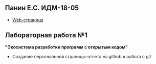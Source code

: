 ## Панин Е.С. ИДМ-18-05
* [Web-страница](https://st118590.github.io)

## Лабораторная работа №1 
**"Экосистема разработки программ с открытым кодом"**
* Создание персональной страницы-отчета на github и работа с git
